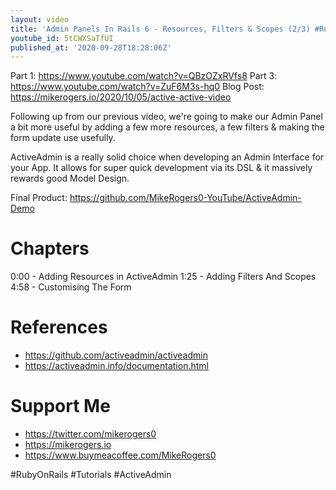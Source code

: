 ```yaml
---
layout: video
title: 'Admin Panels In Rails 6 - Resources, Filters & Scopes (2/3) #RubyOnRails'
youtube_id: 5tCWXSaTfUI
published_at: '2020-09-28T18:28:06Z'
---
```

Part 1: https://www.youtube.com/watch?v=QBzOZxRVfs8
Part 3: https://www.youtube.com/watch?v=ZuF6M3s-hq0
Blog Post: https://mikerogers.io/2020/10/05/active-active-video

Following up from our previous video, we're going to make our Admin Panel a bit more useful by adding a few more resources, a few filters & making the form update use usefully.

ActiveAdmin is a really solid choice when developing an Admin Interface for your App. It allows for super quick development via its DSL & it massively rewards good Model Design.

Final Product: https://github.com/MikeRogers0-YouTube/ActiveAdmin-Demo

# Chapters

0:00 - Adding Resources in ActiveAdmin
1:25 - Adding Filters And Scopes
4:58 - Customising The Form

# References

- https://github.com/activeadmin/activeadmin
- https://activeadmin.info/documentation.html

# Support Me

- https://twitter.com/mikerogers0
- https://mikerogers.io
- https://www.buymeacoffee.com/MikeRogers0

#RubyOnRails
#Tutorials
#ActiveAdmin